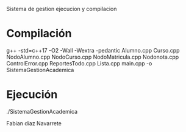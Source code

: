 Sistema de gestion ejecucion y compilacion



# Compilación
g++ -std=c++17 -O2 -Wall -Wextra -pedantic Alumno.cpp Curso.cpp NodoAlumno.cpp NodoCurso.cpp NodoMatricula.cpp Nodonota.cpp ControlError.cpp ReportesTodo.cpp Lista.cpp main.cpp -o SistemaGestionAcademica

# Ejecución
./SistemaGestionAcademica



Fabian diaz Navarrete
